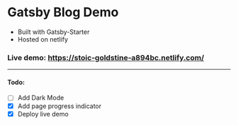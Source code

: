 # Gatsby Blog Demo
- Built with Gatsby-Starter 
- Hosted on netlify
### Live demo: https://stoic-goldstine-a894bc.netlify.com/
----
#### Todo:
- [ ] Add Dark Mode
- [x] Add page progress indicator
- [x] Deploy live demo
